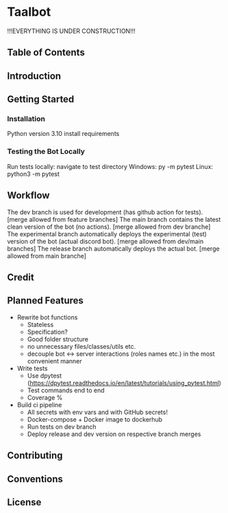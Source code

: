 # Taalbot

!!!EVERYTHING IS UNDER CONSTRUCTION!!!

## Table of Contents

## Introduction

## Getting Started

### Installation

Python version 3.10
    install requirements

### Testing the Bot Locally

Run tests locally:
    navigate to test directory
    Windows: py -m pytest
    Linux: python3 -m pytest

## Workflow


The dev branch is used for development (has github action for tests). [merge allowed from feature branches]
The main branch contains the latest clean version of the bot (no actions). [merge allowed from dev branche]
The experimental branch automatically deploys the experimental (test) version of the bot (actual discord bot). [merge allowed from dev/main branches]
The release branch automatically deploys the actual bot. [merge allowed from main branche]

## Credit

## Planned Features

- Rewrite bot functions
  - Stateless
  - Specification?
  - Good folder structure
  - no unnecessary files/classes/utils etc.
  - decouple bot <-> server interactions (roles names etc.) in the most convenient manner
- Write tests
  - Use dpytest (https://dpytest.readthedocs.io/en/latest/tutorials/using_pytest.html)
  - Test commands end to end
  - Coverage %
- Build ci pipeline
  - All secrets with env vars and with GitHub secrets!
  - Docker-compose + Docker image to dockerhub
  - Run tests on dev branch
  - Deploy release and dev version on respective branch merges

## Contributing

## Conventions

## License
